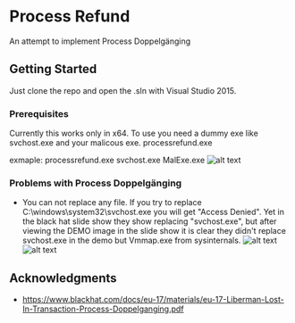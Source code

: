 # Process Refund

An attempt to implement Process Doppelgänging
## Getting Started

Just clone the repo and open the .sln with Visual Studio 2015.

### Prerequisites

Currently this works only in x64.
To use you need a dummy exe like svchost.exe and your malicous exe.
processrefund.exe <exe to Doppelgang> <your exe>

exmaple:
	processrefund.exe svchost.exe MalExe.exe
 ![alt text](https://raw.githubusercontent.com/spajed/processrefund/master/example.png)
### Problems with Process Doppelgänging
* You can not replace any file. If you try to replace  C:\windows\system32\svchost.exe you will get "Access Denied".
  Yet in the black hat slide show they show replacing "svchost.exe", but after viewing the DEMO image in the slide show
  it is clear they didn't replace svchost.exe in the demo but Vmmap.exe from sysinternals.
 ![alt text](https://raw.githubusercontent.com/spajed/processrefund/master/cheating.png) ![alt text](https://raw.githubusercontent.com/spajed/processrefund/master/cheating2.png)
## Acknowledgments

* https://www.blackhat.com/docs/eu-17/materials/eu-17-Liberman-Lost-In-Transaction-Process-Doppelganging.pdf
